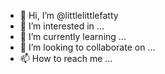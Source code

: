 - 👋 Hi, I’m @littlelittlefatty
- 👀 I’m interested in ...
- 🌱 I’m currently learning ...
- 💞️ I’m looking to collaborate on ...
- 📫 How to reach me ...

<!---
littlelittlefatty/littlelittlefatty is a ✨ special ✨ repository because its `README.md` (this file) appears on your GitHub profile.
You can click the Preview link to take a look at your changes.
--->
